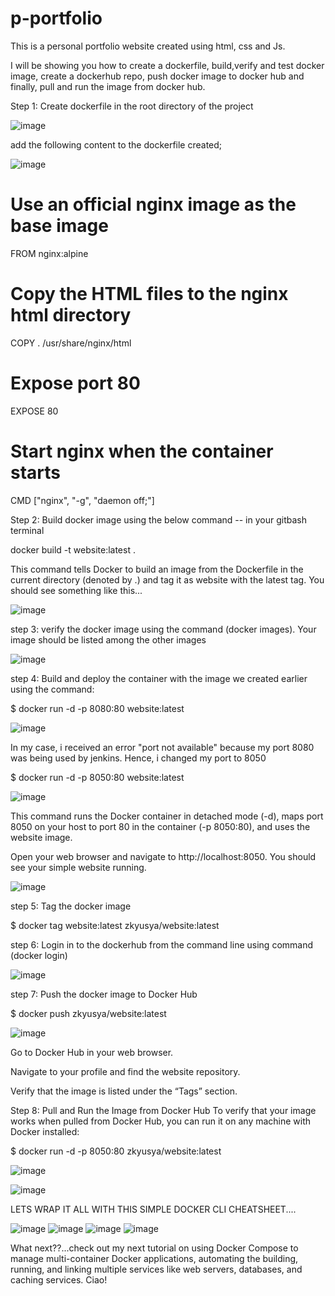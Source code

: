 # p-portfolio
This is a personal portfolio website created using html, css and Js.

I will be showing you how to create a dockerfile, build,verify and test docker image, create a dockerhub repo, push docker image to docker hub and finally, pull and run the image from docker hub.

Step 1: Create dockerfile in the root directory of the project


![image](https://github.com/user-attachments/assets/acca3ae7-5d74-414c-b0da-584554c813cc)


add the following content to the dockerfile created;

![image](https://github.com/user-attachments/assets/96c57953-fefd-466e-8ea4-b4e3741bb552)

# Use an official nginx image as the base image
FROM nginx:alpine
# Copy the HTML files to the nginx html directory
COPY . /usr/share/nginx/html
# Expose port 80
EXPOSE 80
# Start nginx when the container starts
CMD ["nginx", "-g", "daemon off;"]

 Step 2: Build docker image using the below command -- in your gitbash terminal
 
 docker build -t website:latest . 

 This command tells Docker to build an image from the Dockerfile in the current directory (denoted by .) and tag it as website with the latest tag. You should see something like this...


 
![image](https://github.com/user-attachments/assets/32da4469-a966-4f62-b963-61fa4ac5c0e1)


step 3: verify the docker image using the command (docker images). Your image should be listed among the other images


![image](https://github.com/user-attachments/assets/c0f87b85-c9ee-4b92-82cd-5e28f7ab6622)


step 4: Build and deploy the container with the image we created earlier using the command:

$ docker run -d -p 8080:80 website:latest


![image](https://github.com/user-attachments/assets/078dca70-f1dd-4922-8844-8fb9daabab70)


In my case, i received an error "port not available" because my port 8080 was being used by jenkins. Hence, i changed my port to 8050

$ docker run -d -p 8050:80 website:latest

![image](https://github.com/user-attachments/assets/b4ff11f4-e5e9-4c27-a6e4-a9898bbbb3ee)


This command runs the Docker container in detached mode (-d), maps port 8050 on your host to port 80 in the container (-p 8050:80), and uses the website image.

Open your web browser and navigate to http://localhost:8050. You should see your simple website running.


![image](https://github.com/user-attachments/assets/735fdb18-e7da-44ed-b259-3dde1deb7092)


step 5: Tag the docker image

$ docker tag website:latest zkyusya/website:latest

step 6: Login in to the dockerhub from the command line using command (docker login)


![image](https://github.com/user-attachments/assets/77cabbeb-5543-4749-8064-6da08a501a41)


step 7: Push the docker image to Docker Hub

$ docker push zkyusya/website:latest


![image](https://github.com/user-attachments/assets/b77da5c7-6313-4ed3-9a0d-a3dcd5797186)


Go to Docker Hub in your web browser.

Navigate to your profile and find the website repository.

Verify that the image is listed under the “Tags” section.

Step 8: Pull and Run the Image from Docker Hub
To verify that your image works when pulled from Docker Hub, you can run it on any machine with Docker installed:

$ docker run -d -p 8050:80 zkyusya/website:latest

![image](https://github.com/user-attachments/assets/82fbe294-7e92-46ca-afb5-3ae9e8d7ef78)

![image](https://github.com/user-attachments/assets/39600312-247c-4ee8-9920-e237c09ab570)



LETS WRAP IT ALL WITH THIS SIMPLE DOCKER CLI CHEATSHEET....



![image](https://github.com/user-attachments/assets/beda3d3c-3e11-41eb-b7c2-971403fe3d92)
![image](https://github.com/user-attachments/assets/35cbb9d5-8033-411d-a509-0628a371e4a1)
![image](https://github.com/user-attachments/assets/2eced9e3-81d5-40f7-8c2a-1452568bc7a1)
![image](https://github.com/user-attachments/assets/cd0d1edf-120a-4400-91f6-cd4c5956d6da)

What next??...check out my next tutorial on using Docker Compose to manage multi-container Docker applications, automating the building, running, and linking multiple services like web servers, databases, and caching services.
Ciao!










 

